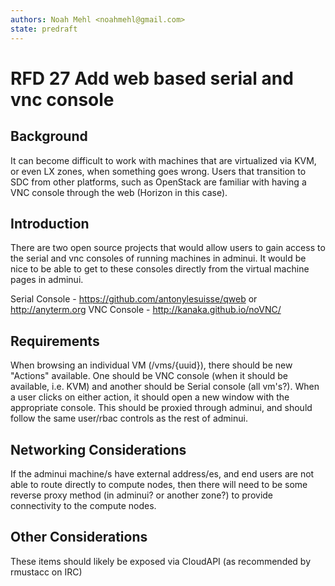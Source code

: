 ```yaml
---
authors: Noah Mehl <noahmehl@gmail.com>
state: predraft
---
```


# RFD 27 Add web based serial and vnc console

## Background
It can become difficult to work with machines that are virtualized via KVM, or even LX zones, when something goes wrong.  Users that transition to SDC from other platforms, such as OpenStack are familiar with having a VNC console through the web (Horizon in this case).

## Introduction

There are two open source projects that would allow users to gain access to the serial and vnc consoles of running machines in adminui.  It would be nice to be able to get to these consoles directly from the virtual machine pages in adminui.

Serial Console - https://github.com/antonylesuisse/qweb or http://anyterm.org
VNC Console - http://kanaka.github.io/noVNC/

## Requirements

When browsing an individual VM (/vms/{uuid}), there should be new "Actions" available.  One should be VNC console (when it should be available, i.e. KVM) and another should be Serial console (all vm's?).  When a user clicks on either action, it should open a new window with the appropriate console.  This should be proxied through adminui, and should follow the same user/rbac controls as the rest of adminui.

## Networking Considerations

If the adminui machine/s have external address/es, and end users are not able to route directly to compute nodes, then there will need to be some reverse proxy method (in adminui? or another zone?) to provide connectivity to the compute nodes.

## Other Considerations

These items should likely be exposed via CloudAPI (as recommended by rmustacc on IRC)
